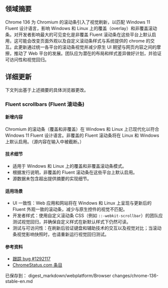 ## 领域摘要

Chrome 136 为 Chromium 的滚动条引入了视觉刷新，以匹配 Windows 11 Fluent 设计语言，影响 Windows 和 Linux 上的覆盖（overlay）和非覆盖滚动条。对开发者影响最大的可见变化是非覆盖 Fluent 滚动条在这些平台上默认启用，这可能会改变页面外观以及自定义滚动条样式与系统提供的 chrome 的交互。此更新通过统一各平台的滚动条视觉并减少原生 UI 期望与网页内容之间的摩擦，推动了 Web 平台的发展。团队应为潜在的布局和样式差异做好计划，并验证可访问性和视觉回归。

## 详细更新

下文列出基于上述摘要的具体浏览器更改。

### Fluent scrollbars (Fluent 滚动条)

#### 新增内容
Chromium 的滚动条（覆盖和非覆盖）在 Windows 和 Linux 上已现代化以符合 Windows 11 Fluent 设计语言。非覆盖的 Fluent 滚动条将在 Linux 和 Windows 上默认启用。（源内容在输入中被截断。）

#### 技术细节
- 适用于 Windows 和 Linux 上的覆盖和非覆盖滚动条模式。
- 根据发行说明，非覆盖的 Fluent 滚动条在这些平台上默认启用。
- 源数据未包含超出提供摘要的实现细节。

#### 适用场景
- UI 一致性：Web 应用和网站将在 Windows 和 Linux 上呈现与更新后的 Fluent 外观一致的滚动条，减少与原生控件的视觉不匹配。
- 开发者样式：使用自定义滚动条 CSS（例如 `::-webkit-scrollbar`）的团队应测试视觉回归，并确保自定义样式在新默认样式下仍然可读。
- 测试与可访问性：在刷新后验证键盘和辅助技术的交互以及视觉对比；当滚动条视觉影响快照时，也请重新运行视觉回归测试。

#### 参考资料
- [跟踪 bug #1292117](https://bugs.chromium.org/p/chromium/issues/detail?id=1292117)
- [ChromeStatus.com 条目](https://chromestatus.com/feature/5023688844812288)

已保存到： digest_markdown/webplatform/Browser changes/chrome-136-stable-en.md